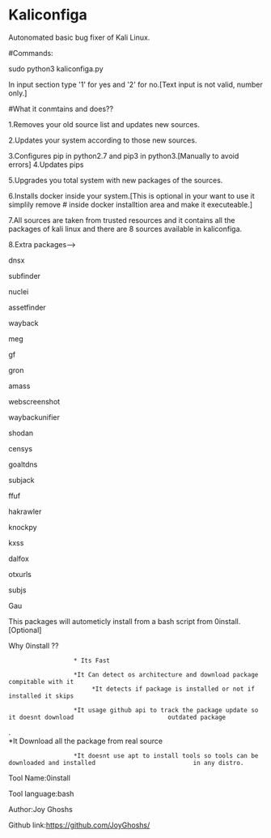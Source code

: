 # Kaliconfiga

Autonomated basic bug fixer of Kali Linux.







#Commands:

sudo python3 kaliconfiga.py

In input section type '1' for yes and '2' for no.[Text input is not valid, number only.]







#What it conmtains and does??

1.Removes your old source list and updates new sources.

2.Updates your system according to those new sources.

3.Configures pip in python2.7 and pip3 in python3.[Manually to avoid errors]
4.Updates pips

5.Upgrades you total system with new packages of the sources.

6.Installs docker inside your system.[This is optional in your want to use it simplily remove # inside docker installtion area and make it executeable.]

7.All sources are taken from trusted resources and it contains all the packages of kali linux and there are 8 sources available in kaliconfiga.

8.Extra packages--> 
 
 dnsx
 
subfinder

 nuclei

 assetfinder

 wayback
 
meg
 
gf
 
gron
 
amass
 
webscreenshot
 
waybackunifier
 
shodan
 
censys
 
goaltdns
 
subjack

ffuf
 
hakrawler
 
knockpy
 
kxss
 
dalfox
 
otxurls 
 
subjs 
 
Gau 



This packages will autometicly install from a bash script from 0install.[Optional]
                       

Why 0install ??
     
                      * Its Fast
      
                      *It Can detect os architecture and download package compitable with it
                           *It detects if package is installed or not if installed it skips
      
                      *It usage github api to track the package update so it doesnt download                          outdated package
.      
                      *It Download all the package from real source
     
                      *It doesnt use apt to install tools so tools can be downloaded and installed                           in any distro.

Tool Name:0install

Tool language:bash

Author:Joy Ghoshs

Github link:https://github.com/JoyGhoshs/


